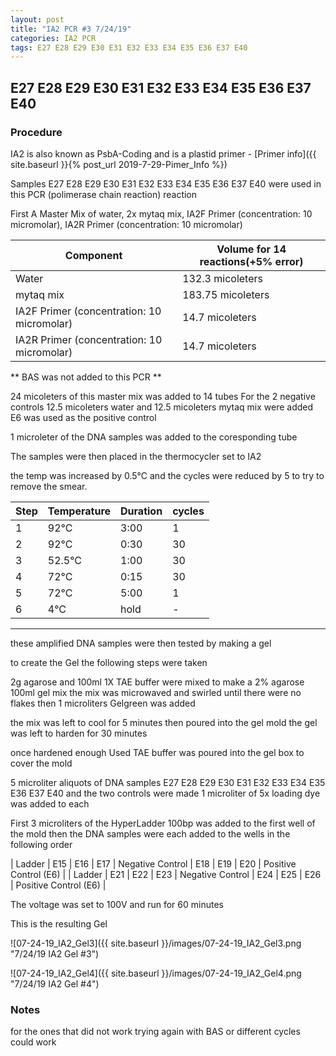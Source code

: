 ```yaml
---
layout: post
title: "IA2 PCR #3 7/24/19"
categories: IA2 PCR
tags: E27 E28 E29 E30 E31 E32 E33 E34 E35 E36 E37 E40
---
```


## E27 E28 E29 E30 E31 E32 E33 E34 E35 E36 E37 E40

### Procedure

IA2 is also known as PsbA-Coding and is a plastid primer - [Primer info]({{ site.baseurl }}{% post_url 2019-7-29-Pimer_Info %})

Samples E27 E28 E29 E30 E31 E32 E33 E34 E35 E36 E37 E40 were used in this PCR (polimerase chain reaction) reaction 

First A Master Mix of water, 2x mytaq mix, IA2F Primer (concentration: 10 micromolar), IA2R Primer (concentration: 10 micromolar)


|Component| Volume for 14 reactions(+5% error)|
|---------|---------------------------|
|Water| 132.3 micoleters|
|mytaq mix| 183.75 micoleters|
|IA2F Primer (concentration: 10 micromolar)| 14.7 micoleters|
|IA2R Primer (concentration: 10 micromolar)| 14.7 micoleters|

** BAS was not added to this PCR **

24 micoleters of this master mix was added to 14 tubes 
For the 2 negative controls 12.5 micoleters water and 12.5 micoleters mytaq mix were added
E6 was used as the positive control

1 microleter of the DNA samples was added to the coresponding tube

The samples were then placed in the thermocycler set to IA2

the temp was increased by 0.5°C and the cycles were reduced by 5 to try to remove the smear.

|Step|Temperature|Duration|cycles|
|----|-------|--------|-------|
|1|92°C|3:00|1|
|2|92°C|0:30|30|
|3|52.5°C|1:00|30|
|4|72°C|0:15|30|
|5|72°C|5:00|1|
|6|4°C|hold|-|

___________

these amplified DNA samples were then tested by making a gel

to create the Gel the following steps were taken 

2g agarose and 100ml 1X TAE buffer were mixed to make a 2% agarose 100ml gel mix 
the mix was microwaved and swirled until there were no flakes 
then 1 microliters Gelgreen was added

the mix was left to cool for 5 minutes then poured into the gel mold
the gel was left to harden for 30 minutes 

once hardened enough Used TAE buffer was poured into the gel box to cover the mold

5 microliter aliquots of DNA samples  E27 E28 E29 E30 E31 E32 E33 E34 E35 E36 E37 E40 and the two controls were made 
1 microliter of 5x loading dye was added to each

First 3 microliters of the HyperLadder 100bp was added to the first well of the mold 
then the DNA samples were each added to the wells in the following order 

| Ladder | E15 | E16 | E17 | Negative Control | E18 | E19 | E20 | Positive Control (E6) |
| Ladder | E21 | E22 | E23 | Negative Control | E24 | E25 | E26 | Positive Control (E6) |

The voltage was set to 100V and run for 60 minutes


This is the resulting Gel

![07-24-19_IA2_Gel3]({{ site.baseurl }}/images/07-24-19_IA2_Gel3.png "7/24/19 IA2 Gel #3")

![07-24-19_IA2_Gel4]({{ site.baseurl }}/images/07-24-19_IA2_Gel4.png "7/24/19 IA2 Gel #4")


### Notes

for the ones that did not work trying again with BAS or different cycles could work